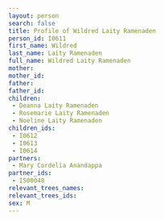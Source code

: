 ```yaml
---
layout: person
search: false
title: Profile of Wildred Laity Ramenaden
person_id: I0611
first_name: Wildred
last_name: Laity Ramenaden
full_name: Wildred Laity Ramenaden
mother: 
mother_id: 
father: 
father_id: 
children:
 - Deanna Laity Ramenaden
 - Rosemarie Laity Ramenaden
 - Noeline Laity Ramenaden
children_ids:
 - I0612
 - I0613
 - I0614
partners:
 - Mary Cordelia Anandappa
partner_ids:
 - I500048
relevant_trees_names:
relevant_trees_ids:
sex: M
---
```


